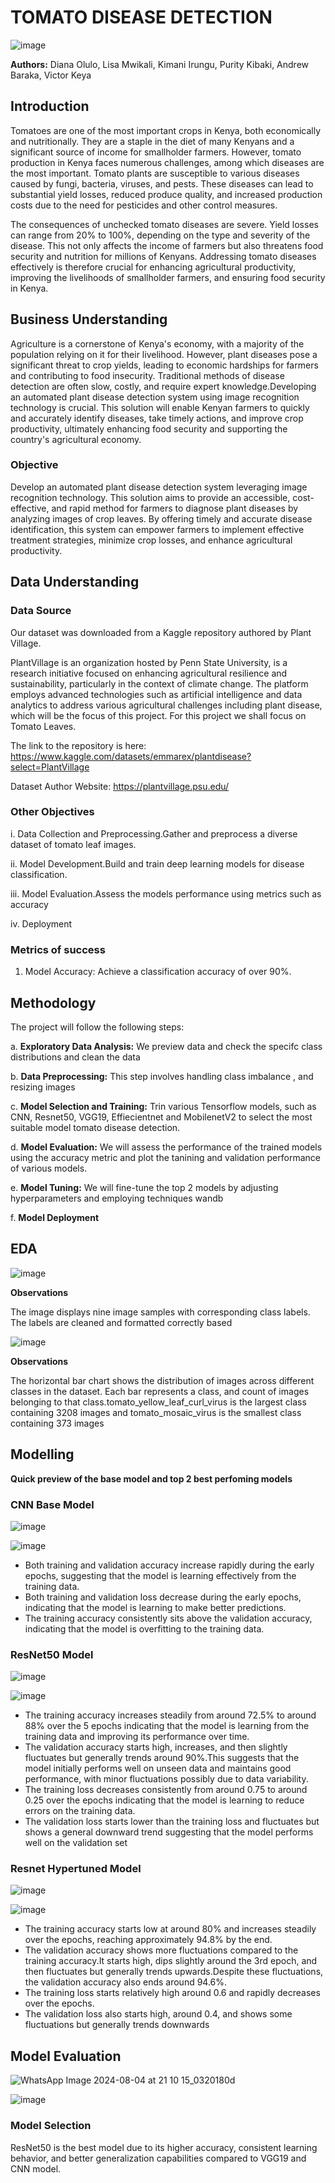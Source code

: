 # TOMATO DISEASE DETECTION
![image](https://github.com/user-attachments/assets/ae644a5b-6bad-4b08-a941-861cb9681bc6)

**Authors:** Diana Olulo, Lisa Mwikali, Kimani Irungu, Purity Kibaki, Andrew Baraka, Victor Keya
## Introduction
Tomatoes are one of the most important crops in Kenya, both economically and nutritionally. They are a staple in the diet of many Kenyans and a significant source of income for smallholder farmers. However, tomato production in Kenya faces numerous challenges, among which diseases are the most important. Tomato plants are susceptible to various diseases caused by fungi, bacteria, viruses, and pests. These diseases can lead to substantial yield losses, reduced produce quality, and increased production costs due to the need for pesticides and other control measures.

The consequences of unchecked tomato diseases are severe. Yield losses can range from 20% to 100%, depending on the type and severity of the disease. This not only affects the income of farmers but also threatens food security and nutrition for millions of Kenyans. Addressing tomato diseases effectively is therefore crucial for enhancing agricultural productivity, improving the livelihoods of smallholder farmers, and ensuring food security in Kenya.

## Business Understanding

Agriculture is a cornerstone of Kenya's economy, with a majority of the population relying on it for their livelihood. However, plant diseases pose a significant threat to crop yields, leading to economic hardships for farmers and contributing to food insecurity. Traditional methods of disease detection are often slow, costly, and require expert knowledge.Developing an automated plant disease detection system using image recognition technology is crucial. This solution will enable Kenyan farmers to quickly and accurately identify diseases, take timely actions, and improve crop productivity, ultimately enhancing food security and supporting the country's agricultural economy.

### Objective

Develop an automated plant disease detection system leveraging image recognition technology. This solution aims to provide an accessible, cost-effective, and rapid method for farmers to diagnose plant diseases by analyzing images of crop leaves. By offering timely and accurate disease identification, this system can empower farmers to implement effective treatment strategies, minimize crop losses, and enhance agricultural productivity.


## Data Understanding

### Data Source

Our dataset was downloaded from a Kaggle repository authored by Plant Village.

PlantVillage is an organization hosted by Penn State University, is a research initiative focused on enhancing agricultural resilience and sustainability, particularly in the context of climate change. The platform employs advanced technologies such as artificial intelligence and data analytics to address various agricultural challenges including plant disease, which will be the focus of this project.
For this project we shall focus on Tomato Leaves.

The link to the repository is here: https://www.kaggle.com/datasets/emmarex/plantdisease?select=PlantVillage

Dataset Author Website: https://plantvillage.psu.edu/


### Other Objectives
i. Data Collection and Preprocessing.Gather and preprocess a diverse dataset of tomato leaf images.

ii. Model Development.Build and train deep learning models for disease classification.

iii. Model Evaluation.Assess the models performance using metrics such as accuracy

iv. Deployment



### Metrics of success
1. Model Accuracy: Achieve a classification accuracy of over 90%.


## Methodology
The project will follow the following steps:

a. **Exploratory Data Analysis:** We preview data and check the specifc class distributions and  clean the data 

b. **Data Preprocessing:** This step involves handling class imbalance , and resizing images 

c. **Model Selection and Training:** Trin various Tensorflow models, such as CNN, Resnet50, VGG19, Effiecientnet and MobilenetV2 to select the most suitable model tomato disease detection.

d. **Model Evaluation:** We will assess the performance of the trained models using  the accuracy metric and plot the tanining and validation performance of various models.

e. **Model Tuning:** We will fine-tune the top 2 models by adjusting hyperparameters and employing techniques wandb

f. **Model Deployment**

## EDA
![image](https://github.com/user-attachments/assets/dce0178c-4477-4b9e-af38-f1ca3ad036de)

**Observations**

The image displays nine image samples with corresponding class labels. The labels are  cleaned and formatted correctly based

![image](https://github.com/user-attachments/assets/d2989640-7b3b-46a5-a3a4-1b9e7757a942)

**Observations**

The horizontal bar chart shows the distribution of images across different classes in the dataset. Each bar represents a class, and  count of images belonging to that class.tomato_yellow_leaf_curl_virus is the largest class containing 3208 images and tomato_mosaic_virus is the smallest class containing 373 images

## Modelling
**Quick preview of the base model and top 2 best perfoming models**

### CNN Base Model

![image](https://github.com/user-attachments/assets/249705be-0056-4b2e-bca4-4edce75a4fa5)

![image](https://github.com/user-attachments/assets/e34038cd-6e1b-45c7-8dc4-cd8b79bfc9d9)

- Both training and validation accuracy increase rapidly during the early epochs, suggesting that the model is learning effectively from the training data.
- Both training and validation loss decrease during the early epochs, indicating that the model is learning to make better predictions.
- The training accuracy consistently sits above the validation accuracy, indicating that the model is overfitting to the training data.

### ResNet50 Model

![image](https://github.com/user-attachments/assets/da087c23-040a-4e66-b377-ada3c862bd61)

![image](https://github.com/user-attachments/assets/00a324a8-a20f-424d-8ff1-f412f979949b)

- The training accuracy increases steadily from around 72.5% to around 88% over the 5 epochs indicating that the model is learning from the training data and improving its performance over time.
- The validation accuracy starts high, increases, and then slightly fluctuates but generally trends around 90%.This suggests that the model initially performs well on unseen data and maintains good performance, with minor fluctuations possibly due to data variability.
- The training loss decreases consistently from around 0.75 to around 0.25 over the epochs indicating that the model is learning to reduce errors on the training data.
- The validation loss starts lower than the training loss and fluctuates but shows a general downward trend suggesting that the model performs well on the validation set

### Resnet Hypertuned Model

![image](https://github.com/user-attachments/assets/33f67b04-9514-4e4e-ad27-2af88f20621f)

![image](https://github.com/user-attachments/assets/3971476b-bd9f-46c2-aba4-abbd420d5aa3)

- The training accuracy starts low at around 80% and increases steadily over the epochs, reaching approximately 94.8% by the end.
- The validation accuracy shows more fluctuations compared to the training accuracy.It starts high, dips slightly around the 3rd epoch, and then fluctuates but generally trends upwards.Despite these fluctuations, the validation accuracy also ends around 94.6%.
- The training loss starts relatively high around 0.6 and rapidly decreases over the epochs.
- The validation loss also starts high, around 0.4, and shows some fluctuations but generally trends downwards
  
## Model Evaluation

![WhatsApp Image 2024-08-04 at 21 10 15_0320180d](https://github.com/user-attachments/assets/6731ba62-e2fc-49c2-b0af-fec4ecf615bd)

![image](https://github.com/user-attachments/assets/d910a9da-cfc7-4e37-a87e-b49d68b54653)



### Model Selection

ResNet50 is the best model due to its higher accuracy, consistent learning behavior, and better generalization capabilities compared to VGG19 and CNN model.
